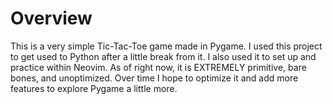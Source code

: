 # Overview
This is a very simple Tic-Tac-Toe game made in Pygame. I used this project to get used to Python after a little break from it.
I also used it to set up and practice within Neovim. As of right now, it is EXTREMELY primitive, bare bones, and unoptimized.
Over time I hope to optimize it and add more features to explore Pygame a little more.
